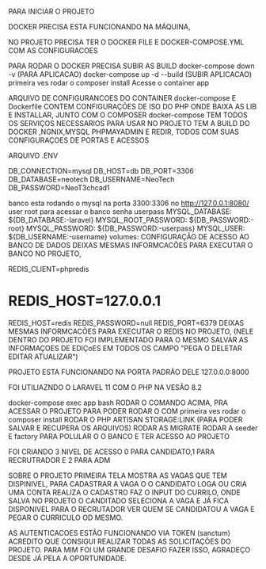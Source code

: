 PARA INICIAR O PROJETO 

DOCKER PRECISA ESTA FUNCIONANDO NA MÁQUINA, 

NO PROJETO PRECISA TER O DOCKER FILE E DOCKER-COMPOSE.YML COM AS CONFIGURACOES

PARA RODAR O DOCKER PRECISA SUBIR AS BUILD 
docker-compose down -v (PARA APLICACAO)
docker-compose up -d --build (SUBIR APLICACAO)
primeira ves rodar o composer install 
Acesse o container app


ARQUIVO DE CONFIGURANCOES DO CONTAINER docker-compose E Dockerfile CONTEM CONFIGURAÇÕES DE ISO DO PHP ONDE BAIXA AS LIB E INSTALLAR, JUNTO COM O COMPOSER
docker-compose TEM TODOS OS SERVIÇOS NECESSARIOS PARA USAR NO PROJETO TEM A BUILD DO DOCKER ,NGNIX,MYSQL PHPMAYADMIN E REDIR, TODOS COM SUAS CONFIGURAÇOES DE PORTAS E ACESSOS

ARQUIVO .ENV 

DB_CONNECTION=mysql
DB_HOST=db
DB_PORT=3306
DB_DATABASE=neotech
DB_USERNAME=NeoTech
DB_PASSWORD=NeoT3chcad1


banco esta rodando o mysql 
na porta 3300:3306 no  http://127.0.0.1:8080/
user root para acessar o banco senha userpass
  MYSQL_DATABASE: ${DB_DATABASE:-laravel}
            MYSQL_ROOT_PASSWORD: ${DB_PASSWORD:-root}
            MYSQL_PASSWORD: ${DB_PASSWORD:-userpass}
            MYSQL_USER: ${DB_USERNAME:-username}
        volumes:
CONFIGURAÇÃO DE ACESSO AO BANCO DE DADOS
DEIXAS MESMAS INFORMCACÕES PARA EXECUTAR O BANCO NO PROJETO,


REDIS_CLIENT=phpredis
# REDIS_HOST=127.0.0.1
REDIS_HOST=redis
REDIS_PASSWORD=null
REDIS_PORT=6379
DEIXAS MESMAS INFORMCACÕES PARA EXECUTAR O REDIS NO PROJETO, (NELE DENTRO DO PROJETO FOI IMPLEMENTADO PARA O MESMO SALVAR AS INFORMAÇOES DE EDIÇoES EM TODOS OS CAMPO "PEGA O DELETAR EDITAR ATUALIZAR")

PROJETO ESTA FUNCIONANDO NA PORTA PADRÃO DELE 127.0.0.0:8000

FOI UTILIAZNDO O LARAVEL 11 COM O PHP NA VESÃO 8.2


docker-compose exec app bash
RODAR O COMANDO ACIMA, PRA ACESSAR O PROJETO PARA PODER RODAR O COM
primeira ves rodar o composer install 
RODAR O PHP ARTISAN STORAGE:LINK (PARA PODER SALVAR E RECUPERA OS ARQUIVOS)
RODAR AS MIGRATE
RODAR A seeder  E factory
PARA POLULAR O O BANCO E TER ACESSO AO PROJETO 

FOI CRIANDO 3 NIVEL DE ACESSO 0 PARA CANDIDATO,1 PARA RECRUTRADOR E 2 PARA ADM

SOBRE O PROJETO 
PRIMEIRA TELA MOSTRA AS VAGAS QUE TEM DISPINIVEL, PARA CADASTRAR A VAGA O O CANDIDATO LOGA OU CRIA UMA CONTA REALIZA O CADASTRO FAZ O INPUT DO CURRILO, ONDE SALVA NO PROJETO 
O CANDITADO SELECIONA A VAGA E JÁ FICA DISPONIVEL PARA O RECRUTADOR VER QUEM SE CANDIDATOU A VAGA E PEGAR  O CURRICULO OD MESMO.

AS AUTENTICACOES ESTÃO FUNCIONANDO VIA TOKEN (sanctum)
 ACREDITO QUE CONSIGUI REALIZAR TODAS AS SOLICITAÇÕES DO PROJETO. 
 PARA MIM FOI UM GRANDE DESAFIO FAZER ISSO, AGRADEÇO DESDE JÁ PELA A OPORTUNIDADE.

